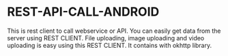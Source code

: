 # REST-API-CALL-ANDROID
This is rest client to call webservice or API. You can easily get data from the server using REST CLIENT. File uploading, image uploading and video uploading is easy using this REST CLIENT. It contains with okhttp library.
